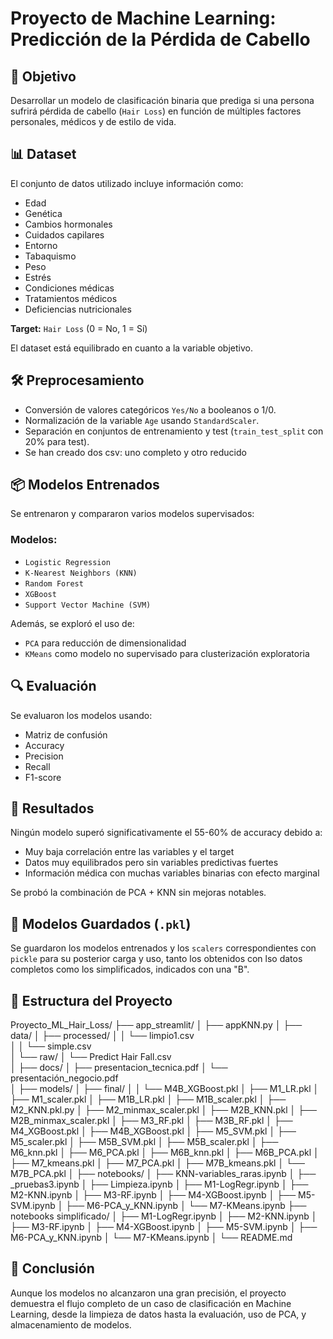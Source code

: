 # Proyecto de Machine Learning: Predicción de la Pérdida de Cabello

## 🧠 Objetivo
Desarrollar un modelo de clasificación binaria que prediga si una persona sufrirá pérdida de cabello (`Hair Loss`) en función de múltiples factores personales, médicos y de estilo de vida.

## 📊 Dataset
El conjunto de datos utilizado incluye información como:
- Edad
- Genética
- Cambios hormonales
- Cuidados capilares
- Entorno
- Tabaquismo
- Peso
- Estrés 
- Condiciones médicas
- Tratamientos médicos
- Deficiencias nutricionales

**Target:** `Hair Loss` (0 = No, 1 = Sí)

El dataset está equilibrado en cuanto a la variable objetivo.

## 🛠️ Preprocesamiento
- Conversión de valores categóricos `Yes/No` a booleanos o 1/0.
- Normalización de la variable `Age` usando `StandardScaler`.
- Separación en conjuntos de entrenamiento y test (`train_test_split` con 20% para test).
- Se han creado dos csv: uno completo y otro reducido 

## 📦 Modelos Entrenados
Se entrenaron y compararon varios modelos supervisados:

### Modelos:
- `Logistic Regression`
- `K-Nearest Neighbors (KNN)`
- `Random Forest`
- `XGBoost`
- `Support Vector Machine (SVM)`

Además, se exploró el uso de:
- `PCA` para reducción de dimensionalidad
- `KMeans` como modelo no supervisado para clusterización exploratoria

## 🔍 Evaluación
Se evaluaron los modelos usando:
- Matriz de confusión
- Accuracy
- Precision
- Recall
- F1-score


## 🧪 Resultados
Ningún modelo superó significativamente el 55-60% de accuracy debido a:
- Muy baja correlación entre las variables y el target
- Datos muy equilibrados pero sin variables predictivas fuertes
- Información médica con muchas variables binarias con efecto marginal

Se probó la combinación de PCA + KNN sin mejoras notables.

## 💾 Modelos Guardados (`.pkl`)
Se guardaron los modelos entrenados y los `scalers` correspondientes con `pickle` para su posterior carga y uso, tanto los obtenidos con lso datos completos como los simplificados, indicados con una "B".


## 📁 Estructura del Proyecto

Proyecto_ML_Hair_Loss/
├── app_streamlit/
│   ├── appKNN.py
│
├── data/
│   ├── processed/
│   │   └── limpio1.csv    
│   │   └── simple.csv   
│   └── raw/
│       └── Predict Hair Fall.csv      
│
├── docs/
│   ├── presentacion_tecnica.pdf
│   └── presentación_negocio.pdf    
│
├── models/
│   ├── final/
│   │   └── M4B_XGBoost.pkl
│   ├── M1_LR.pkl
│   ├── M1_scaler.pkl
│   ├── M1B_LR.pkl
│   ├── M1B_scaler.pkl
│   ├── M2_KNN.pkl.py
│   ├── M2_minmax_scaler.pkl
│   ├── M2B_KNN.pkl
│   ├── M2B_minmax_scaler.pkl
│   ├── M3_RF.pkl
│   ├── M3B_RF.pkl
│   ├── M4_XGBoost.pkl
│   ├── M4B_XGBoost.pkl
│   ├── M5_SVM.pkl
│   ├── M5_scaler.pkl
│   ├── M5B_SVM.pkl
│   ├── M5B_scaler.pkl
│   ├── M6_knn.pkl
│   ├── M6_PCA.pkl
│   ├── M6B_knn.pkl
│   ├── M6B_PCA.pkl
│   ├── M7_kmeans.pkl
│   ├── M7_PCA.pkl
│   ├── M7B_kmeans.pkl
│   └── M7B_PCA.pkl
│
├── notebooks/
│   ├── KNN-variables_raras.ipynb
│   ├── _pruebas3.ipynb
│   ├── Limpieza.ipynb
│   ├── M1-LogRegr.ipynb
│   ├── M2-KNN.ipynb
│   ├── M3-RF.ipynb
│   ├── M4-XGBoost.ipynb
│   ├── M5-SVM.ipynb
│   ├── M6-PCA_y_KNN.ipynb
│   └── M7-KMeans.ipynb
├── notebooks simplificado/
│   ├── M1-LogRegr.ipynb
│   ├── M2-KNN.ipynb
│   ├── M3-RF.ipynb
│   ├── M4-XGBoost.ipynb
│   ├── M5-SVM.ipynb
│   ├── M6-PCA_y_KNN.ipynb
│   └── M7-KMeans.ipynb
│
└── README.md


## 🧠 Conclusión
Aunque los modelos no alcanzaron una gran precisión, el proyecto demuestra el flujo completo de un caso de clasificación en Machine Learning, desde la limpieza de datos hasta la evaluación, uso de PCA, y almacenamiento de modelos. 



